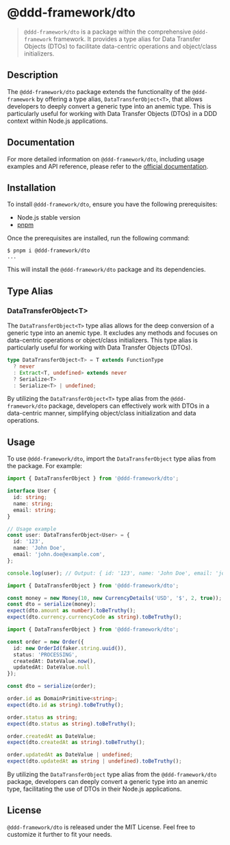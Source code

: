 # @ddd-framework/dto

> `@ddd-framework/dto` is a package within the comprehensive `@ddd-framework` framework. It provides a type alias for Data Transfer Objects (DTOs) to facilitate data-centric operations and object/class initializers.

## Description

The `@ddd-framework/dto` package extends the functionality of the `@ddd-framework` by offering a type alias, `DataTransferObject<T>`, that allows developers to deeply convert a generic type into an anemic type. This is particularly useful for working with Data Transfer Objects (DTOs) in a DDD context within Node.js applications.

## Documentation

For more detailed information on `@ddd-framework/dto`, including usage examples and API reference, please refer to the [official documentation](https://rmolinamir.github.io/ddd-framework/modules/dto.html).

## Installation

To install `@ddd-framework/dto`, ensure you have the following prerequisites:

- Node.js stable version
- [pnpm](https://pnpm.io/)

Once the prerequisites are installed, run the following command:

```shell
$ pnpm i @ddd-framework/dto
...
```

This will install the `@ddd-framework/dto` package and its dependencies.

## Type Alias

### DataTransferObject\<T>

The `DataTransferObject<T>` type alias allows for the deep conversion of a generic type into an anemic type. It excludes any methods and focuses on data-centric operations or object/class initializers. This type alias is particularly useful for working with Data Transfer Objects (DTOs).

```typescript
type DataTransferObject<T> = T extends FunctionType
  ? never
  : Extract<T, undefined> extends never
  ? Serialize<T>
  : Serialize<T> | undefined;
```

By utilizing the `DataTransferObject<T>` type alias from the `@ddd-framework/dto` package, developers can effectively work with DTOs in a data-centric manner, simplifying object/class initialization and data operations.

## Usage

To use `@ddd-framework/dto`, import the `DataTransferObject` type alias from the package. For example:

```typescript
import { DataTransferObject } from '@ddd-framework/dto';

interface User {
  id: string;
  name: string;
  email: string;
}

// Usage example
const user: DataTransferObject<User> = {
  id: '123',
  name: 'John Doe',
  email: 'john.doe@example.com',
};

console.log(user); // Output: { id: '123', name: 'John Doe', email: 'john.doe@example.com' }
```

```typescript
import { DataTransferObject } from '@ddd-framework/dto';

const money = new Money(10, new CurrencyDetails('USD', '$', 2, true));
const dto = serialize(money);
expect(dto.amount as number).toBeTruthy();
expect(dto.currency.currencyCode as string).toBeTruthy();
```

```typescript
import { DataTransferObject } from '@ddd-framework/dto';

const order = new Order({
  id: new OrderId(faker.string.uuid()),
  status: 'PROCESSING',
  createdAt: DateValue.now(),
  updatedAt: DateValue.null
});

const dto = serialize(order);

order.id as DomainPrimitive<string>;
expect(dto.id as string).toBeTruthy();

order.status as string;
expect(dto.status as string).toBeTruthy();

order.createdAt as DateValue;
expect(dto.createdAt as string).toBeTruthy();

order.updatedAt as DateValue | undefined;
expect(dto.updatedAt as string | undefined).toBeTruthy();
```

By utilizing the `DataTransferObject` type alias from the `@ddd-framework/dto` package, developers can deeply convert a generic type into an anemic type, facilitating the use of DTOs in their Node.js applications.

## License

`@ddd-framework/dto` is released under the MIT License. Feel free to customize it further to fit your needs.
